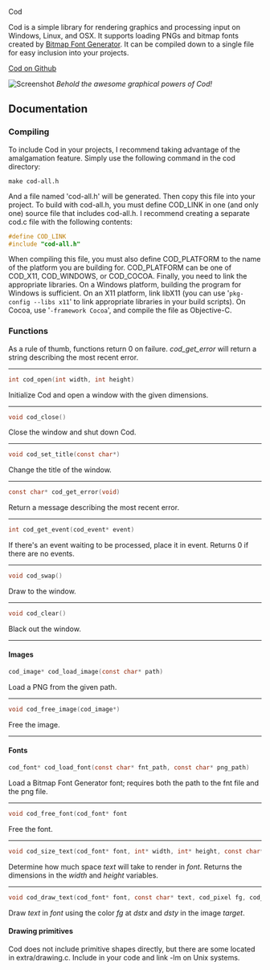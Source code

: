 Cod

Cod is a simple library for rendering graphics and processing input on
Windows, Linux, and OSX. It supports loading PNGs and bitmap fonts created
by [Bitmap Font Generator](http://www.angelcode.com/products/bmfont/). It can be
compiled down to a single file for easy inclusion into your projects.

[Cod on Github](http://github.com/ioddly/cod)

![Screenshot](http://ioddly.com/static/cod/screenshot.png)
_Behold the awesome graphical powers of Cod!_

## Documentation

### Compiling

To include Cod in your projects, I recommend taking advantage of the
amalgamation feature. Simply use the following command in the cod
directory:

```shell
make cod-all.h
```

And a file named 'cod-all.h' will be generated. Then copy this file
into your project. To build with cod-all.h, you must define COD_LINK
in one (and only one) source file that includes cod-all.h. I recommend
creating a separate cod.c file with the following contents:

```c
#define COD_LINK
#include "cod-all.h"
```

When compiling this file, you must also define COD_PLATFORM to the
name of the platform you are building for. COD_PLATFORM can be one of
COD_X11, COD_WINDOWS, or COD_COCOA. Finally, you need to link the
appropriate libraries. On a Windows platform, building the program for
Windows is sufficient. On an X11 platform, link libX11 (you can use
'`pkg-config --libs x11`' to link appropriate libraries in your build
scripts). On Cocoa, use '`-framework Cocoa`', and compile the file as
Objective-C.

### Functions

As a rule of thumb, functions return 0 on failure. *cod_get_error*
will return a string describing the most recent error. 

---

```c
int cod_open(int width, int height)
```

Initialize Cod and open a window with the given dimensions.

---

```c
void cod_close()
```

Close the window and shut down Cod.

---

```c
void cod_set_title(const char*)
```

Change the title of the window.

---

```c
const char* cod_get_error(void)
```

Return a message describing the most recent error.

---

```c
int cod_get_event(cod_event* event)
```

If there's an event waiting to be processed, place it in
event. Returns 0 if there are no events.

---

```c
void cod_swap()
```

Draw to the window.

---

```c
void cod_clear()
```

Black out the window.

---

#### Images

```c
cod_image* cod_load_image(const char* path)
```

Load a PNG from the given path.

---

```c
void cod_free_image(cod_image*)
```

Free the image.

---

#### Fonts

```c
cod_font* cod_load_font(const char* fnt_path, const char* png_path)
```

Load a Bitmap Font Generator font; requires both the path to the fnt
file and the png file.

---

```c
void cod_free_font(cod_font* font
```

Free the font.

---

```c
void cod_size_text(cod_font* font, int* width, int* height, const char* text)
```

Determine how much space *text* will take to render in *font*. Returns
the dimensions in the *width* and *height* variables.

---

```c
void cod_draw_text(cod_font* font, const char* text, cod_pixel fg, cod_image* target, int dstx, int dsty)
```    

Draw *text* in *font* using the color *fg* at *dstx* and *dsty* in the image *target*.

#### Drawing primitives

Cod does not include primitive shapes directly, but there are some
located in extra/drawing.c. Include in your code and link -lm on
Unix systems.
